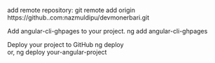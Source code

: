 add remote repository:
    git remote add origin https://github..com:nazmuldipu/devmonerbari.git

Add angular-cli-ghpages to your project.
    ng add angular-cli-ghpages


Deploy your project to GitHub
    ng deploy   
    or, ng deploy your-angular-project